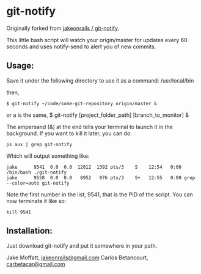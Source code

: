 git-notify
========

Originally forked from [jakeonrails / git-notify](https://github.com/jakeonrails/git-notify).

This little bash script will watch your origin/master for updates every 60 seconds and uses notify-send to alert you of new commits.

Usage:
----------

Save it under the following directory to use it as a command: 
    /usr/local/bin

then,

    $ git-notify ~/code/some-git-repository origin/master &

or a is the same,
    $ git-notify [project_folder_path] [branch_to_monitor] &

The ampersand (&) at the end tells your terminal to launch it in the background. If you want to kill it later, you can do:

    ps aux | grep git-notify

Which will output something like:

    jake      9541  0.0  0.0  12012  1392 pts/3    S    12:54   0:00 /bin/bash ./git-notify
    jake      9558  0.0  0.0   8952   876 pts/3    S+   12:55   0:00 grep --color=auto git-notify

Note the first number in the list, 9541, that is the PID of the script. You can now terminate it like so:

    kill 9541

Installation:
------------
Just download git-notify and put it somewhere in your path.

Jake Moffatt, jakeonrails@gmail.com
Carlos Betancourt, carbetacar@gmail.com
